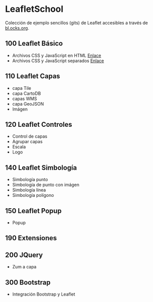# LeafletSchool

Colección de ejemplo sencillos (gits) de Leaflet accesibles a través de [bl.ocks.org](http://bl.ocks.org/).

## 100 Leaflet Básico

- Archivos CSS y JavaScript en HTML [Enlace](http://bl.ocks.org/sigdeletras/3bbc1518e10db1d25434567a5645e5bb)
- Archivos CSS y JavaScript separados [Enlace](http://bl.ocks.org/sigdeletras/3ecabc3d2483691657d49938ab2f4729)

## 110 Leaflet Capas

- capa Tile
- capa CartoDB
- capas WMS
- capa GeoJSON
- Imágen

## 120 Leaflet Controles

- Control de capas
- Agrupar capas
- Escala
- Logo

## 140 Leaflet Simbología

- Simbología punto
- Simbología de punto con imágen
- Simbología línea
- Simbología polígono

## 150 Leaflet Popup

- Popup

## 190 Extensiones

## 200 JQuery

- Zum a capa

## 300 Bootstrap

- Integración Bootstrap y Leaflet
